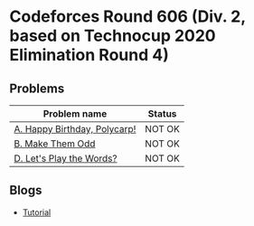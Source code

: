 # Codeforces Round 606 (Div. 2, based on Technocup 2020 Elimination Round 4)

## Problems

|Problem name|Status|
|------------|---------|
| [A. Happy Birthday, Polycarp!](problems/A._Happy_Birthday,_Polycarp!.md)|NOT OK|
| [B. Make Them Odd](problems/B._Make_Them_Odd.md)|NOT OK|
| [D. Let's Play the Words?](problems/D._Let's_Play_the_Words_.md)|NOT OK|
## Blogs

- [Tutorial](blogs/Tutorial.md)
